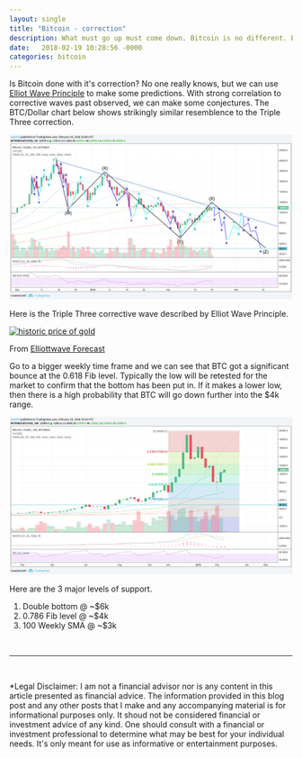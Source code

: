 ```yaml
---
layout: single
title: "Bitcoin - correction"
description: What must go up must come down. Bitcoin is no different. But bitcoin isn't dead. It is gearing up for another stage of adoption.
date:   2018-02-19 10:28:56 -0000
categories: bitcoin
---
```


Is Bitcoin done with it's correction? No one really knows, but we can use [Elliot Wave Principle][2] to make some predictions. With strong correlation to corrective waves past observed, we can make some conjectures. The BTC/Dollar chart below shows strikingly similar resemblence to the Triple Three correction.

![b](/assets/images/bitcoin-correction-micro-2018-02-19.png)

Here is the Triple Three corrective wave described by Elliot Wave Principle.

[![historic price of gold](https://elliottwave-forecast.com/wp-content/uploads/2017/01/Triple-Three.jpg)][1]

From [Elliottwave Forecast][1]

Go to a bigger weekly time frame and we can see that BTC got a significant bounce at the 0.618 Fib level. Typically the low will be retested for the market to confirm that the bottom has been put in. If it makes a lower low, then there is a high probability that BTC will go down further into the $4k range.

![a](/assets/images/bitcoin-correction-2018-02-19.png)

Here are the 3 major levels of support.

1. Double bottom @ ~$6k
2. 0.786 Fib level @ ~$4k
3. 100 Weekly SMA @ ~$3k

<br/>

---

<br/>

*Legal Disclaimer: I am not a financial advisor nor is any content in this article presented as financial advice. The information provided in this blog post and any other posts that I make and any accompanying material is for informational purposes only. It shoud not be considered financial or investment advice of any kind. One should consult with a financial or investment professional to determine what may be best for your individual needs. It's only meant for use as informative or entertainment purposes.


[1]: https://elliottwave-forecast.com/elliott-wave-theory/#triple-three
[2]: https://en.wikipedia.org/wiki/Elliott_wave_principle
